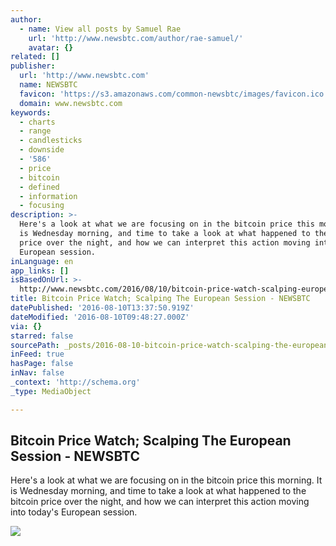 ```yaml
---
author:
  - name: View all posts by Samuel Rae
    url: 'http://www.newsbtc.com/author/rae-samuel/'
    avatar: {}
related: []
publisher:
  url: 'http://www.newsbtc.com'
  name: NEWSBTC
  favicon: 'https://s3.amazonaws.com/common-newsbtc/images/favicon.ico'
  domain: www.newsbtc.com
keywords:
  - charts
  - range
  - candlesticks
  - downside
  - '586'
  - price
  - bitcoin
  - defined
  - information
  - focusing
description: >-
  Here's a look at what we are focusing on in the bitcoin price this morning. It
  is Wednesday morning, and time to take a look at what happened to the bitcoin
  price over the night, and how we can interpret this action moving into today's
  European session.
inLanguage: en
app_links: []
isBasedOnUrl: >-
  http://www.newsbtc.com/2016/08/10/bitcoin-price-watch-scalping-european-session/
title: Bitcoin Price Watch; Scalping The European Session - NEWSBTC
datePublished: '2016-08-10T13:37:50.919Z'
dateModified: '2016-08-10T09:48:27.000Z'
via: {}
starred: false
sourcePath: _posts/2016-08-10-bitcoin-price-watch-scalping-the-european-session-newsbtc.md
inFeed: true
hasPage: false
inNav: false
_context: 'http://schema.org'
_type: MediaObject

---
```

<article style=""><h1>Bitcoin Price Watch; Scalping The European Session - NEWSBTC</h1><p>Here's a look at what we are focusing on in the bitcoin price this morning. It is Wednesday morning, and time to take a look at what happened to the bitcoin price over the night, and how we can interpret this action moving into today's European session.</p><img src="http://s3.amazonaws.com/main-newsbtc-images/2016/08/10104036/Screen-Shot-2016-08-10-at-11.28.15.png" /></article>